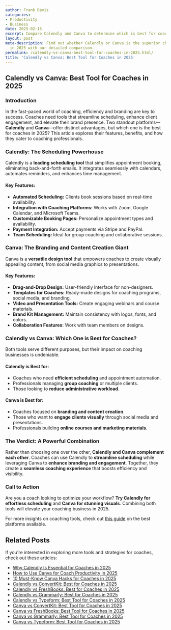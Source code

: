 ```yaml
---
author: Frank Davis
categories:
- Productivity
- Business
date: 2025-02-15
excerpt: Compare Calendly and Canva to determine which is best for coaches in 2025.
layout: post
meta-description: Find out whether Calendly or Canva is the superior choice for coaches
  in 2025 with our detailed comparison.
permalink: /calendly-vs-canva-best-tool-for-coaches-in-2025.html/
title: 'Calendly vs Canva: Best Tool for Coaches in 2025'
---
```


## Calendly vs Canva: Best Tool for Coaches in 2025

### Introduction
In the fast-paced world of coaching, efficiency and branding are key to success. Coaches need tools that streamline scheduling, enhance client engagement, and elevate their brand presence. Two standout platforms—**Calendly** and **Canva**—offer distinct advantages, but which one is the best for coaches in 2025? This article explores their features, benefits, and how they cater to coaching professionals.

### Calendly: The Scheduling Powerhouse
Calendly is a **leading scheduling tool** that simplifies appointment booking, eliminating back-and-forth emails. It integrates seamlessly with calendars, automates reminders, and enhances time management.

#### Key Features:
- **Automated Scheduling:** Clients book sessions based on real-time availability.
- **Integration with Coaching Platforms:** Works with Zoom, Google Calendar, and Microsoft Teams.
- **Customizable Booking Pages:** Personalize appointment types and availability.
- **Payment Integration:** Accept payments via Stripe and PayPal.
- **Team Scheduling:** Ideal for group coaching and collaborative sessions.

### Canva: The Branding and Content Creation Giant
Canva is a **versatile design tool** that empowers coaches to create visually appealing content, from social media graphics to presentations.

#### Key Features:
- **Drag-and-Drop Design:** User-friendly interface for non-designers.
- **Templates for Coaches:** Ready-made designs for coaching programs, social media, and branding.
- **Video and Presentation Tools:** Create engaging webinars and course materials.
- **Brand Kit Management:** Maintain consistency with logos, fonts, and colors.
- **Collaboration Features:** Work with team members on designs.

### Calendly vs Canva: Which One is Best for Coaches?
Both tools serve different purposes, but their impact on coaching businesses is undeniable.

#### **Calendly is Best for:**
- Coaches who need **efficient scheduling** and appointment automation.
- Professionals managing **group coaching** or multiple clients.
- Those looking to **reduce administrative workload**.

#### **Canva is Best for:**
- Coaches focused on **branding and content creation**.
- Those who want to **engage clients visually** through social media and presentations.
- Professionals building **online courses and marketing materials**.

### The Verdict: A Powerful Combination
Rather than choosing one over the other, **Calendly and Canva complement each other**. Coaches can use Calendly to **streamline scheduling** while leveraging Canva to **enhance branding and engagement**. Together, they create a **seamless coaching experience** that boosts efficiency and visibility.

### Call to Action
Are you a coach looking to optimize your workflow? **Try Calendly for effortless scheduling** and **Canva for stunning visuals**. Combining both tools will elevate your coaching business in 2025.

For more insights on coaching tools, check out [this guide](https://www.thinkific.com/blog/best-online-coaching-platforms/) on the best platforms available.

## Related Posts
If you're interested in exploring more tools and strategies for coaches, check out these articles:
- [Why Calendly Is Essential for Coaches in 2025](/why-calendly-is-essential-for-coaches-in-2025.html/)
- [How to Use Canva for Coach Productivity in 2025](/how-to-use-canva-for-coach-productivity-in-2025.html/)
- [10 Must-Know Canva Hacks for Coaches in 2025](/10-must-know-canva-hacks-for-coaches-in-2025.html/)
- [Calendly vs ConvertKit: Best for Coaches in 2025](/calendly-vs-convertkit-best-for-coaches-in-2025.html/)
- [Calendly vs FreshBooks: Best for Coaches in 2025](/calendly-vs-freshbooks-best-for-coaches-in-2025.html/)
- [Calendly vs Grammarly: Best for Coaches in 2025](/calendly-vs-grammarly-best-for-coaches-in-2025.html/)
- [Calendly vs Typeform: Best Tool for Coaches in 2025](/calendly-vs-typeform-best-tool-for-coaches-in-2025.html/)
- [Canva vs ConvertKit: Best Tool for Coaches in 2025](/canva-vs-convertkit-best-tool-for-coaches-in-2025.html/)
- [Canva vs FreshBooks: Best Tool for Coaches in 2025](/canva-vs-freshbooks-best-tool-for-coaches-in-2025.html/)
- [Canva vs Grammarly: Best Tool for Coaches in 2025](/canva-vs-grammarly-best-tool-for-coaches-in-2025.html/)
- [Canva vs Typeform: Best Tool for Coaches in 2025](/canva-vs-typeform-best-tool-for-coaches-in-2025.html/)
